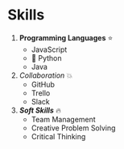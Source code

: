 # Skills
1. **Programming Languages** :star:
    - JavaScript 
    - 🐍 Python
    - Java
2. *Collaboration* :boom:
    - GitHub
    - Trello
    - Slack
3. ***Soft Skills*** :fire:
    - Team Management
    - Creative Problem Solving
    - Critical Thinking
